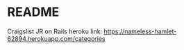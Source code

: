 # README

Craigslist JR on Rails
heroku link: https://nameless-hamlet-62894.herokuapp.com/categories
